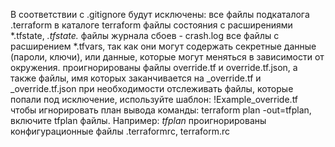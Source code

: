В соответствии с .gitignore будут исключены:
 все файлы подкаталога .terraform в каталоге terraform 
 файлы состояния с расширениями *.tfstate, *.tfstate.*
 файлы журнала сбоев - crash.log
 все файлы с расширением *.tfvars, так как они могут содержать секретные данные (пароли, ключи), или данные, которые могут меняться в зависимости от окружения.
 проигнорированы файлы override.tf и override.tf.json, а также файлы, имя которых заканчивается на _override.tf и _override.tf.json
 при необходимости отслеживать файлы, которые попали под исключение, используйте шаблон:
 !Example_override.tf  
 чтобы игнорировать план вывода команды: terraform plan -out=tfplan, включите tfplan файлы. Например: *tfplan*
 проигнорированы конфигурационные файлы .terraformrc, terraform.rc


